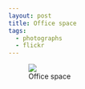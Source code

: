 ```yaml
---
layout: post
title: Office space
tags:
  - photographs
  - flickr
---
```


<figure>
  <a href="https://www.flickr.com/photos/inkdroid/54859895742/">
    <img class="img-fluid" src="https://live.staticflickr.com/65535/54859895742_217decf1ba_c.jpg">
  </a>
  <figcaption>
    Office space
  </figcaption>
</figure>


